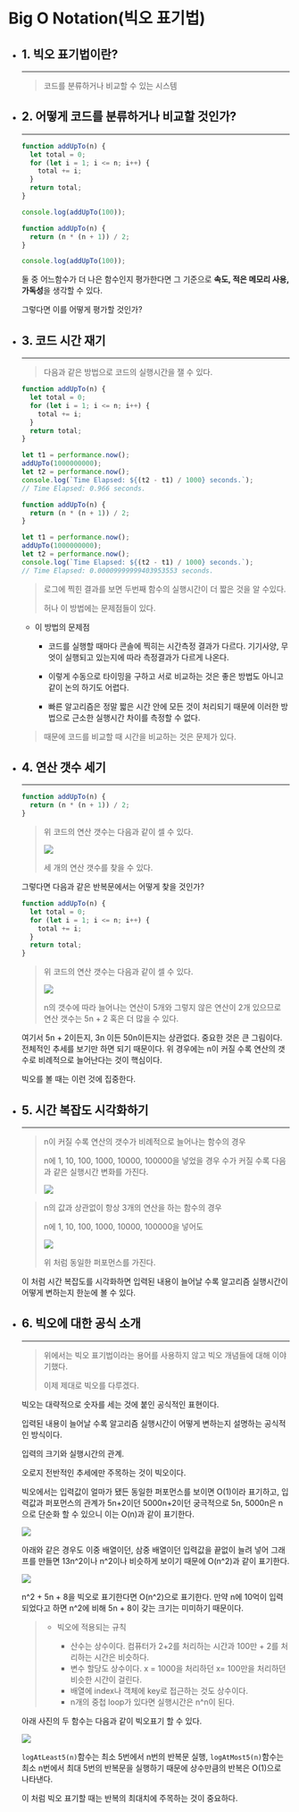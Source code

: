 # Big O Notation(빅오 표기법)

- ## 1. 빅오 표기법이란?

  ***

  > 코드를 분류하거나 비교할 수 있는 시스템

- ## 2. 어떻게 코드를 분류하거나 비교할 것인가?

  ***

  ```js
  function addUpTo(n) {
    let total = 0;
    for (let i = 1; i <= n; i++) {
      total += i;
    }
    return total;
  }

  console.log(addUpTo(100));
  ```

  ```js
  function addUpTo(n) {
    return (n * (n + 1)) / 2;
  }

  console.log(addUpTo(100));
  ```

  둘 중 어느함수가 더 나은 함수인지 평가한다면
  그 기준으로
  **속도, 적은 메모리 사용, 가독성**을 생각할 수 있다.

  그렇다면 이를 어떻게 평가할 것인가?

- ## 3. 코드 시간 재기

  ***

  > 다음과 같은 방법으로 코드의 실행시간을 잴 수 있다.

  ```js
  function addUpTo(n) {
    let total = 0;
    for (let i = 1; i <= n; i++) {
      total += i;
    }
    return total;
  }

  let t1 = performance.now();
  addUpTo(1000000000);
  let t2 = performance.now();
  console.log(`Time Elapsed: ${(t2 - t1) / 1000} seconds.`);
  // Time Elapsed: 0.966 seconds.
  ```

  ```js
  function addUpTo(n) {
    return (n * (n + 1)) / 2;
  }

  let t1 = performance.now();
  addUpTo(1000000000);
  let t2 = performance.now();
  console.log(`Time Elapsed: ${(t2 - t1) / 1000} seconds.`);
  // Time Elapsed: 0.00009999999403953553 seconds.
  ```

  > 로그에 찍힌 결과를 보면 두번째 함수의 실행시간이 더 짧은 것을 알 수있다.
  >
  > 허나 이 방법에는 문제점들이 있다.

  - 이 방법의 문제점

    - 코드를 실행할 때마다 콘솔에 찍히는 시간측정 결과가 다르다.
      기기사양, 무엇이 실행되고 있는지에 따라 측정결과가 다르게 나온다.

    - 이렇게 수동으로 타이밍을 구하고 서로 비교하는 것은
      좋은 방법도 아니고 같이 논의 하기도 어렵다.

    - 빠른 알고리즘은 정말 짧은 시간 안에 모든 것이 처리되기 때문에 이러한 방법으로 근소한 실행시간 차이를 측정할 수 없다.

  > 때문에 코드를 비교할 때 시간을 비교하는 것은 문제가 있다.

- ## 4. 연산 갯수 세기

  ***

  ```js
  function addUpTo(n) {
    return (n * (n + 1)) / 2;
  }
  ```

  > 위 코드의 연산 갯수는 다음과 같이 셀 수 있다.
  >
  > ![](https://velog.velcdn.com/images/kingmo/post/07fc477f-8fe4-4e38-950e-d404213655a8/image.png)
  >
  > 세 개의 연산 갯수를 찾을 수 있다.

  그렇다면 다음과 같은 반복문에서는 어떻게 찾을 것인가?

  ```js
  function addUpTo(n) {
    let total = 0;
    for (let i = 1; i <= n; i++) {
      total += i;
    }
    return total;
  }
  ```

  > 위 코드의 연산 갯수는 다음과 같이 셀 수 있다.
  >
  > ![](https://velog.velcdn.com/images/kingmo/post/5e0277ab-516f-4d8c-892b-050ccca08453/image.png)
  >
  > n의 갯수에 따라 늘어나는 연산이 5개와 그렇지 않은 연산이 2개 있으므로
  > 연산 갯수는 5n + 2 혹은 더 많을 수 있다.

  여기서 5n + 2이든지, 3n 이든 50n이든지는 상관없다.
  중요한 것은 큰 그림이다.
  전체적인 추세를 보기만 하면 되기 때문이다.
  위 경우에는 n이 커질 수록 연산의 갯수로 비례적으로 늘어난다는 것이 핵심이다.

  빅오를 볼 때는 이런 것에 집중한다.

- ## 5. 시간 복잡도 시각화하기

  ***

  > n이 커질 수록 연산의 갯수가 비례적으로 늘어나는 함수의 경우
  >
  > n에 1, 10, 100, 1000, 10000, 100000을 넣었을 경우
  > 수가 커질 수록 다음과 같은 실행시간 변화를 가진다.
  >
  > ![](https://velog.velcdn.com/images/kingmo/post/c6df507e-0b9f-4023-aa81-d57a757dfca1/image.png)

  > n의 값과 상관없이 항상 3개의 연산을 하는 함수의 경우
  >
  > n에 1, 10, 100, 1000, 10000, 100000을 넣어도
  >
  > ![](https://velog.velcdn.com/images/kingmo/post/6d75b2f5-415c-4d49-bfa5-6cf11ad98e1e/image.png)
  >
  > 위 처럼 동일한 퍼포먼스를 가진다.

  이 처럼 시간 복잡도를 시각화하면
  입력된 내용이 늘어날 수록 알고리즘 실행시간이 어떻게 변하는지 한눈에 볼 수 있다.

- ## 6. 빅오에 대한 공식 소개

  ***

  > 위에서는 빅오 표기법이라는 용어를 사용하지 않고
  > 빅오 개념들에 대해 이야기했다.
  >
  > 이제 제대로 빅오를 다루겠다.

  빅오는 대략적으로 숫자를 세는 것에 붙인 공식적인 표현이다.

  입력된 내용이 늘어날 수록 알고리즘 실행시간이 어떻게 변하는지 설명하는 공식적인 방식이다.

  입력의 크기와 실행시간의 관계.

  오로지 전반적인 추세에만 주목하는 것이 빅오이다.

  빅오에서는
  입력값이 얼마가 됐든 동일한 퍼포먼스를 보이면 O(1)이라 표기하고,
  입력값과 퍼포먼스의 관계가 5n+2이던 5000n+2이던
  궁극적으로 5n, 5000n은 n으로 단순화 할 수 있으니
  이는 O(n)과 같이 표기한다.

  ![](https://velog.velcdn.com/images/kingmo/post/a7916188-df16-4c15-a209-03d8bc697685/image.png)

  아래와 같은 경우도 이중 배열이던, 삼중 배열이던 입력값을 끝없이 늘려 넣어
  그래프를 만들면 13n^2이나 n^2이나 비슷하게 보이기 때문에
  O(n^2)과 같이 표기한다.

  ![](https://velog.velcdn.com/images/kingmo/post/6a415fd9-99b0-4239-b7e4-dd6e4a4de922/image.png)

  n^2 + 5n + 8을 빅오로 표기한다면 O(n^2)으로 표기한다.
  만약 n에 10억이 입력되었다고 하면 n^2에 비해 5n + 8이 갖는 크기는 미미하기 때문이다.

  > - 빅오에 적용되는 규칙
  >
  >   - 산수는 상수이다.
  >     컴퓨터가 2+2를 처리하는 시간과 100만 + 2를 처리하는 시간은 비슷하다.
  >   - 변수 할당도 상수이다.
  >     x = 1000을 처리하던 x= 100만을 처리하던 비슷한 시간이 걸린다.
  >   - 배열에 index나 객체에 key로 접근하는 것도 상수이다.
  >   - n개의 중첩 loop가 있다면 실행시간은 n^n이 된다.

  아래 사진의 두 함수는 다음과 같이 빅오표기 할 수 있다.

  ![](https://velog.velcdn.com/images/kingmo/post/063288b3-3b53-48ae-bccb-bc3303dde281/image.png)

  `logAtLeast5(n)`함수는 최소 5번에서 n번의 반복문 실행,
  `logAtMost5(n)`함수는 최소 n번에서 최대 5번의 반복문을 실행하기 때문에
  상수만큼의 반복은 O(1)으로 나타낸다.

  이 처럼 빅오 표기할 때는 반복의 최대치에 주목하는 것이 중요하다.
